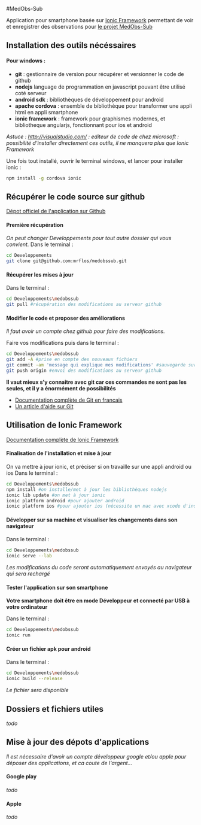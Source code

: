 #MedObs-Sub

Application pour smartphone basée sur [Ionic Framework](http://ionicframework.com) permettant de voir et enregistrer des observations pour [le projet MedObs-Sub](http://ecorem.fr/medobssub)

## Installation des outils nécéssaires

#### Pour windows :

 - **git** : gestionnaire de version pour récupérer et versionner le code de github 
 - **nodejs** language de programmation en javascript pouvant être utilisé coté serveur 
 - **android sdk** : bibliothèques de développement pour android
 - **apache cordova** : ensemble de bibliothèque pour transformer une appli html en appli smartphone
 - **ionic framework** : framework pour graphismes modernes, et bibliotheque angularjs, fonctionnant pour ios et android

*Astuce : http://visualstudio.com/ : editeur de code de chez microsoft : possibilité d'installer directement ces outils, il ne manquera plus que Ionic Framework*

Une fois tout installé, ouvrir le terminal windows, et lancer pour installer ionic : 
```bash
npm install -g cordova ionic 
```

## Récupérer le code source sur github
[Dépot officiel de l'application sur Github](https://github.com/mrflos/medobssub)

#### Première récupération
*On peut changer Developpements pour tout autre dossier qui vous convient.*
Dans le terminal :
```bash
cd Developpements
git clone git@github.com:mrflos/medobssub.git 
```

#### Récupérer les mises à jour
Dans le terminal :
```bash
cd Developpements\medobssub
git pull #récupération des modifications au serveur github
```

#### Modifier le code et proposer des améliorations
*Il faut avoir un compte chez github pour faire des modifications.*

Faire vos modifications puis dans le terminal :
```bash
cd Developpements\medobssub
git add -A #prise en compte des nouveaux fichiers
git commit -am 'message qui explique mes modifications' #sauvegarde sur le dépot local des modifications
git push origin #envoi des modifications au serveur github
```

**Il vaut mieux s'y connaitre avec git car ces commandes ne sont pas les seules, et il y a énormément de possibilités**

 - [Documentation complète de Git en francais](http://www.git-scm.com/book/fr/v2)
 - [Un article d'aide sur Git](http://www.miximum.fr/enfin-comprendre-git.html)


## Utilisation de Ionic Framework
[Documentation complète de Ionic Framework](http://ionicframework.com/docs)

#### Finalisation de l'installation et mise à jour
On va mettre à jour ionic, et préciser si on travaille sur une appli android ou ios
Dans le terminal :
```bash
cd Developpements\medobssub
npm install #on installe/met à jour les bibliothèques nodejs
ionic lib update #on met à jour ionic
ionic platform android #pour ajouter android
ionic platform ios #pour ajouter ios (nécessite un mac avec xcode d'installé)

```

#### Développer sur sa machine et visualiser les changements dans son navigateur
Dans le terminal :
```bash
cd Developpements\medobssub
ionic serve --lab
```
*Les modifications du code seront automatiquement envoyés au navigateur qui sera rechargé*

#### Tester l'application sur son smartphone
**Votre smartphone doit être en mode Développeur et connecté par USB à votre ordinateur**

Dans le terminal :
```bash
cd Developpements\medobssub
ionic run
```

#### Créer un fichier apk pour android
Dans le terminal :
```bash
cd Developpements\medobssub
ionic build --release
```
*Le fichier sera disponible*

## Dossiers et fichiers utiles
*todo*

## Mise à jour des dépots d'applications
*Il est nécessaire d'avoir un compte développeur google et/ou apple pour déposer des applications, et ca coute de l'argent...*
#### Google play
*todo*

#### Apple
*todo*
